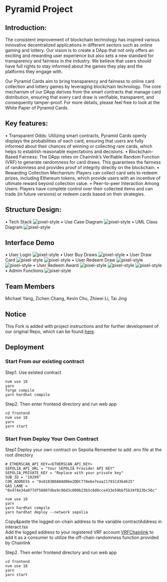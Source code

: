 # Pyramid Project

## Introduction:
The consistent improvement of blockchain technology has inspired various innovative decentralized applications in different sectors such as online gaming and lottery. Our vision is to create a DApp that not only offers an exciting and rewarding user experience but also sets a new standard for transparency and fairness in the industry. We believe that users should have full rights to stay informed about the games they play and the platforms they engage with. 

Our Pyramid Cards aim to bring transparency and fairness to online card collection and lottery games by leveraging blockchain technology. The core mechanism of our DApp derives from the smart contracts that manage card distribution, ensuring that every card draw is verifiable, transparent, and consequently tamper-proof. For more details, please feel free to look at the White Paper of Pyramid Cards.

## Key features:
• Transparent Odds: Utilizing smart contracts, Pyramid Cards openly displays the probabilities of each card, ensuring that users are fully informed about their chances of winning or collecting rare cards, which helps to establish reasonable expectations and decisions.
• Blockchain-Based Fairness: The DApp relies on Chainlink’s Verifiable Random Function (VRF) to generate randomness for card draws. This guarantees the fairness of randomness and provides proof of integrity directly on the blockchain.
• Rewarding Collection Mechanism: Players can collect card sets to redeem prizes, including Ethereum tokens, which provide users with an incentive of ultimate reward beyond collection value.
• Peer-to-peer Interaction Among Users: Players have complete control over their collected items and can trade (in future versions) or redeem cards based on their strategies.

## Structure Design:
• Tech Stack
![pixel-style](https://raw.githubusercontent.com/FalKon1256/pyramid-cards-dapp/main/demo-images/571G_TechStack.jpeg)
• Use Case Diagram
![pixel-style](https://raw.githubusercontent.com/FalKon1256/pyramid-cards-dapp/main/demo-images/571G_ProjectUseCaseDiagram.jpeg)
• UML Class Diagram
![pixel-style](https://raw.githubusercontent.com/FalKon1256/pyramid-cards-dapp/main/demo-images/571G_ProjectClassDiagram.jpeg)

## Interface Demo
• User Login
![pixel-style](https://raw.githubusercontent.com/FalKon1256/pyramid-cards-dapp/main/demo-images/1_user_login.png)
• User Buy Draws
![pixel-style](https://raw.githubusercontent.com/FalKon1256/pyramid-cards-dapp/main/demo-images/2_user_buy_draws.png)
• User Draw Card
![pixel-style](https://raw.githubusercontent.com/FalKon1256/pyramid-cards-dapp/main/demo-images/3_user_draw_card.png)
![pixel-style](https://raw.githubusercontent.com/FalKon1256/pyramid-cards-dapp/main/demo-images/3_user_draw_card_success.png)
• User Redeem Draw
![pixel-style](https://raw.githubusercontent.com/FalKon1256/pyramid-cards-dapp/main/demo-images/4_user_redeem_draw.png)
![pixel-style](https://raw.githubusercontent.com/FalKon1256/pyramid-cards-dapp/main/demo-images/4_user_redeem_draw_result.png)
• User Redeem Award
![pixel-style](https://raw.githubusercontent.com/FalKon1256/pyramid-cards-dapp/main/demo-images/5_user_redeem_award_owncards.png)
![pixel-style](https://raw.githubusercontent.com/FalKon1256/pyramid-cards-dapp/main/demo-images/5_user_redeem_award.png)
![pixel-style](https://raw.githubusercontent.com/FalKon1256/pyramid-cards-dapp/main/demo-images/5_user_redeem_award_success.png)
• Admin Functions
![pixel-style](https://raw.githubusercontent.com/FalKon1256/pyramid-cards-dapp/main/demo-images/6_admin_functions.png)

## Team Members
Michael Yang, Zichen Chang, Kevin Chu, Zhiwei Li, Tai Jing

## Notice
This Fork is added with project instructions and for further development of our original Repo, which can be found [here](https://github.com/Will-Li-zw/571G).

## Deployment
### Start From our existing contract
Step1. Use existed contract
```shell
nvm use 18
yarn
forge compile
yarn hardhat compile
```

Step2. Then enter frontend directory and run web app
```shell
cd frontend
nvm use 18
yarn
yarn start
```

### Start From Deploy Your Own Contract
Step1 Deploy your own contract on Sepolia
Remember to add .env file at the root directory
```shell
# ETHERSCAN_API_KEY=<ETHERSCAN_API_KEY>
SEPOLIA_API_URL = "Your SEPOLIA Provider API KEY"
SEPOLIA_PRIVATE_KEY = "Replace with your private key"
SUB_ID = "10299"
COR_ADDRESS = "0x8103B0A8A00be2DDC778e6e7eaa21791Cd364625"
GAS_LANE = "0x474e34a077df58807dbe9c96d3c009b23b3c6d0cce433e59bbf5b34f823bc56c"
```

```shell
nvm use 18
yarn
yarn hardhat compile
yarn hardhat deploy --network sepolia
```
Copy&paste the logged on-chain address to the variable contractAddress in interact.tsx  
Add the logged address to your registered VRF account [VRFChainlink](https://vrf.chain.link/) to add it as a consumer to utilize the off-chain randomness function provided by Chainlink

Step2. Then enter frontend directory and run web app
```shell
cd frontend
nvm use 18
yarn
yarn start
```



